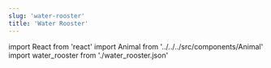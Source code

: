 ```yaml
---
slug: 'water-rooster'
title: 'Water Rooster'
---
```


import React from 'react'
import Animal from '../../../src/components/Animal'
import water_rooster from './water_rooster.json'

<Animal data={water_rooster} />
